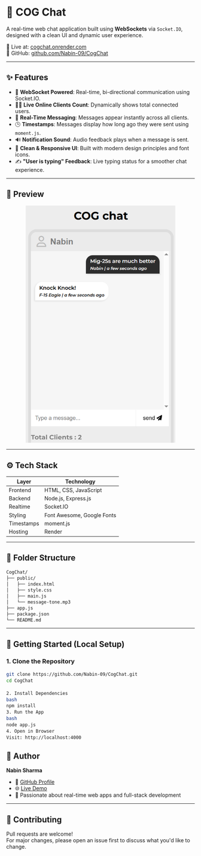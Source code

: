# 🧠 COG Chat

A real-time web chat application built using **WebSockets** via `Socket.IO`, designed with a clean UI and dynamic user experience.

🚀 Live at: [cogchat.onrender.com](https://cogchat.onrender.com)  
🔗 GitHub: [github.com/Nabin-09/CogChat](https://github.com/Nabin-09/CogChat)

---

## ✨ Features

- 🔌 **WebSocket Powered**: Real-time, bi-directional communication using Socket.IO.
- 🧍‍♂️ **Live Online Clients Count**: Dynamically shows total connected users.
- 💬 **Real-Time Messaging**: Messages appear instantly across all clients.
- 🕒 **Timestamps**: Messages display how long ago they were sent using `moment.js`.
- 🔊 **Notification Sound**: Audio feedback plays when a message is sent.
- 🎨 **Clean & Responsive UI**: Built with modern design principles and font icons.
- ✍️ **"User is typing" Feedback**: Live typing status for a smoother chat experience.

---

## 📸 Preview

<div align="center">
  <img src="https://github.com/Nabin-09/CogChat/blob/main/public/assets/COGchatPreview.png" alt="COG Chat UI Screenshot" width="400"/>
</div>

---


## ⚙️ Tech Stack

| Layer      | Technology                 |
|------------|----------------------------|
| Frontend   | HTML, CSS, JavaScript      |
| Backend    | Node.js, Express.js        |
| Realtime   | Socket.IO                  |
| Styling    | Font Awesome, Google Fonts |
| Timestamps | moment.js                  |
| Hosting    | Render                     |

---

## 📁 Folder Structure

```
CogChat/
├── public/
│   ├── index.html
│   ├── style.css
│   ├── main.js
│   └── message-tone.mp3
├── app.js
├── package.json
└── README.md
```



---

## 🚀 Getting Started (Local Setup)

### 1. Clone the Repository

```bash
git clone https://github.com/Nabin-09/CogChat.git
cd CogChat

2. Install Dependencies
bash
npm install
3. Run the App
bash
node app.js
4. Open in Browser
Visit: http://localhost:4000
```

## 👤 Author

**Nabin Sharma**

- 🔗 [GitHub Profile](https://github.com/Nabin-09)
- 🌐 [Live Demo](https://cogchat.onrender.com)
- 💬 Passionate about real-time web apps and full-stack development

---

## 🤝 Contributing

Pull requests are welcome!  
For major changes, please open an issue first to discuss what you'd like to change.
